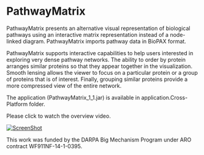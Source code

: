 PathwayMatrix
=============
PathwayMatrix presents an alternative visual representation of biological pathways using an interactive matrix representation instead of a node-linked diagram. PathwayMatrix imports pathway data in BioPAX format.

PathwayMatrix supports interactive capabilities to help users interested in exploring very dense pathway networks. The ability to order by protein arranges similar proteins so that they appear together in the visualization. Smooth lensing allows the viewer to focus on a particular protein or a group of proteins that is of interest. Finally, grouping similar proteins provide a more compressed view of the entire network.

The application (PathwayMatrix_1_1.jar) is available in application.Cross-Platform folder.

Please click to watch the overview video.

[![ScreenShot](http://www.cs.uic.edu/~tdang/PathwayMatrix/TeaserVideo.png)](http://www2.cs.uic.edu/~tdang/PathwayMatrix/PathwayMatrixBioVis960x540.mp4)

This work was funded by the DARPA Big Mechanism Program under ARO contract WF911NF-14-1-0395.










